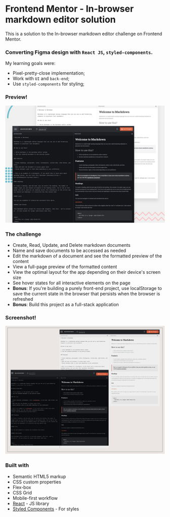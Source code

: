 # Frontend Mentor - In-browser markdown editor solution

This is a solution to the In-browser markdown editor challenge on Frontend Mentor.

### Converting Figma design with `React JS`, `styled-components`.

My learning goals were:

- Pixel-pretty-close implementation;
- Work with `UI` and `back-end`;
- Use `styled-components` for styling;

### Preview!

![Preview image](./public/assets/preview.jpg)

### The challenge

- Create, Read, Update, and Delete markdown documents
- Name and save documents to be accessed as needed
- Edit the markdown of a document and see the formatted preview of the content
- View a full-page preview of the formatted content
- View the optimal layout for the app depending on their device's screen size
- See hover states for all interactive elements on the page
- **Bonus**: If you're building a purely front-end project, use localStorage to save the current state in the browser that persists when the browser is refreshed
- **Bonus**: Build this project as a full-stack application

### Screenshot!

![Preview image](/public/assets/screenshots/Neutral%20Nature%20Aesthetic%20Inspiration%20Mood%20Board%20Photo%20Collage.png)

### Built with

- Semantic HTML5 markup
- CSS custom properties
- Flex-box
- CSS Grid
- Mobile-first workflow
- [React](https://reactjs.org/) - JS library
- [Styled Components](https://styled-components.com/) - For styles
